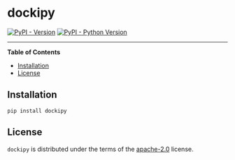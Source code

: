 # dockipy

[![PyPI - Version](https://img.shields.io/pypi/v/dockipy.svg)](https://pypi.org/project/dockipy)
[![PyPI - Python Version](https://img.shields.io/pypi/pyversions/dockipy.svg)](https://pypi.org/project/dockipy)

-----

**Table of Contents**

- [Installation](#installation)
- [License](#license)

## Installation

```console
pip install dockipy
```

## License

`dockipy` is distributed under the terms of the [apache-2.0](https://choosealicense.com/licenses/apache-2.0/) license.
